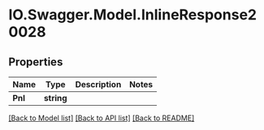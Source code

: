 # IO.Swagger.Model.InlineResponse20028
## Properties

Name | Type | Description | Notes
------------ | ------------- | ------------- | -------------
**Pnl** | **string** |  | 

[[Back to Model list]](../README.md#documentation-for-models) [[Back to API list]](../README.md#documentation-for-api-endpoints) [[Back to README]](../README.md)

